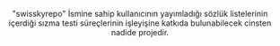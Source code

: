 
<p align="center">
  "swisskyrepo" İsmine sahip kullanıcının yayımladığı sözlük listelerinin içerdiği sızma testi süreçlerinin işleyişine katkıda bulunabilecek cinsten nadide projedir.
</p>
